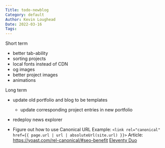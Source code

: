 ```yaml
---
Title: todo-newblog
Category: default
Author: Kevin Loughead
Date: 2022-03-16
Tags:
---
```


Short term

- better tab-ability
- sorting projects
- local fonts instead of CDN
- og images
- better project images
- animations

Long term

- update old portfolio and blog to be templates
  - update corresponding project entries in new portfolio
- redeploy news explorer

- Figure out how to use Canonical URL
  Example: `<link rel="canonical" href={{ page.url | url | absoluteUrl(site.url) }}>`
  Article: https://yoast.com/rel-canonical/#seo-benefit
  [Eleventy Duo](https://github.com/yinkakun/eleventy-duo/blob/master/src/layouts/base.njk)
